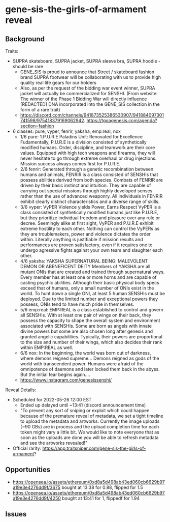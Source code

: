 # gene-sis-the-girls-of-armament reveal

## Background
Traits:
- SUPRA skateboard, SUPRA jacket, SUPRA sleeve bra, SUPRA hoodie - should be rare
	- GENE_SIS is proud to announce that Street / skateboard fashion brand SUPRA footwear will be collaborating with us to provide high quality real life gears for our holders
	- Also, as per the request of the bidding war event winner, SUPRA jacket will actually be commercialized for SENSHI. (From website: The winner of the Phase 1 Bidding War will directly influence [REDACTED] DNA incorporated into the GENE_SIS collection in the form of a rare trait)
	- https://discord.com/channels/941873525386530907/941884097301741598/975418379169062942. https://tgoagenesis.com/agenda?section=fashion
- 6 classes: pure, vyper, fenrir, yaksha, emp:real, nox
	- 1/6 pure: 1.P.U.R.E Paladins Unit: Renovated for Excellence Fudamentally, P.U.R.E is a division consisted of synthetically modified humans. Order, discipline, and teamwork are their core values. Equipped with high tech weapons and firearms, they will never hesitate to go through extreme overhaul or drug injections. Mission success always comes first for P.U.R.E.
	- 2/6 fenrir: Generated through a genetic recombination between humans and animals, FENRIR is a class consisted of SENSHIs that possess abilities derived from both species. Combats of FENRIR are driven by their basic instinct and intuition. They are capable of carrying out special missions through highly developed senses rather than the use of advanced weaponry. All individuals in FENRIR exhibit clearly distinct characteristics and a diverse range of skills.
	- 3/6 vyper: VyPER Violence yields Power, Earns Respect VyPER is a class consisted of synthetically modified humans just like P.U.R.E, but they prioritize individual freedom and pleasure over any rule or decree. Seemingly alike at first sight, VyPER and P.U.R.E exhibit extreme hostility to each other. Nothing can control the VyPERs as they are troublemakers, power and violence dictates the order within. Literally anything is justifiable if mission results and performances are proven satisfactory, even if it requires one to undergo agressive fights against your own team and slaughter each other.
	- 4/6 yaksha: YAKSHA SUPERNATURAL BEING: MALEVOLENT DEMON OR ABENEFICENT DEITY Members of YAKSHA are all mutant ONIs that are created and trained through supernatural ways. Every member has at least one or more horns and are capable of casting psychic abilities. Although their basic physical body specs exceed that of humans, only a small number of ONIs exist in the world. To hunt down a single ONI, at least 5 human SENSHIs must be deployed. Due to the limited number and exceptional powers they possess, ONIs tend to have much pride in themselves.
	- 5/6 emp:real: EMP:REAL is a class established to control and govern all SENSHIs. With at least one pair of wings on their back, they possess the capacity to shape the overall system and environment associated with SENSHIs. Some are born as angels with innate divine powers but some are also chosen long after genesis and granted angelic capabilities. Typically, their powers are proportional to the size and number of their wings, which also decides their rank within EMP:REAL as well.
	- 6/6 nox: In the beginning, the world was born out of darkness, where demons reigned supreme… Demons reigned as gods of the world with transcendent power. Humans were afraid of the omnipotence of daemons and later locked them back in the abyss. But the initial fear begins again....
	- https://www.instagram.com/genesissenshi/

Reveal Details:
- Scheduled for 2022-05-26 12:00 EST
	- Ended up delayed until ~13:41 (discord announcement time)
	- "To prevent any sort of sniping or exploit which could happen because of the premature reveal of metadata, we set a tight timeline to upload the metadata and artworks. Currently the image uploads (~90 GBs) are in process and the upload completion time for each token might vary a little bit. We would like to note everyone that as soon as the uploads are done you will be able to refresh metadata and see the artworks revealed!"
- Official rarity: https://app.traitsniper.com/gene-sis-the-girls-of-armament?

## Opportunities
- https://opensea.io/assets/ethereum/0xd8a5d498ab43ed060cb6629b97a19e3e4276dd9f/3675 bought at 13:38 for 0.88, flipped for 1.5
- https://opensea.io/assets/ethereum/0xd8a5d498ab43ed060cb6629b97a19e3e4276dd9f/4250 bought at 13:41 for 1, flippedf for 1.94

## Issues